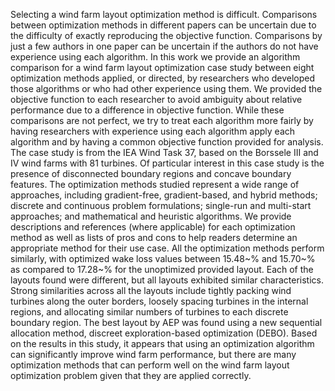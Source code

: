 Selecting a wind farm layout optimization method is difficult. Comparisons between optimization methods in different papers can be uncertain due to the difficulty of exactly reproducing the objective function. Comparisons by just a few authors in one paper can be uncertain if the authors do not have experience using each algorithm. In this work we provide an algorithm comparison for a wind farm layout optimization case study between eight optimization methods applied, or directed, by researchers who developed those algorithms or who had other experience using them. We provided the objective function to each researcher to avoid ambiguity about relative performance due to a difference in objective function. While these comparisons are not perfect, we try to treat each algorithm more fairly by having researchers with experience using each algorithm apply each algorithm and by having a common objective function provided for analysis. The case study is from the IEA Wind Task 37, based on the Borssele III and IV wind farms with 81 turbines. Of particular interest in this case study is the presence of disconnected boundary regions and concave boundary features. The optimization methods studied represent a wide range of approaches, including gradient-free, gradient-based, and hybrid methods; discrete and continuous problem formulations; single-run and multi-start approaches; and mathematical and heuristic algorithms. We provide descriptions and references (where applicable) for each optimization method as well as lists of pros and cons to help readers determine an appropriate method for their use case. All the optimization methods perform similarly, with optimized wake loss values between 15.48~\% and 15.70~\% as compared to 17.28~\% for the unoptimized provided layout. Each of the layouts found were different, but all layouts exhibited similar characteristics. Strong similarities across all the layouts include tightly packing wind turbines along the outer borders, loosely spacing turbines in the internal regions, and allocating similar numbers of turbines to each discrete boundary region. The best layout by AEP was found using a new sequential allocation method, discreet exploration-based optimization (DEBO). Based on the results in this study, it appears that using an optimization algorithm can significantly improve wind farm performance, but there are many optimization methods that can perform well on the wind farm layout optimization problem given that they are applied correctly.
